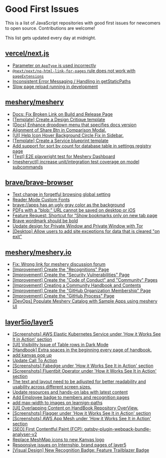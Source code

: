 # Good First Issues

This is a list of JavaScript repositories with good first issues for newcomers to open source. Contributions are welcome!

This list gets updated every day at midnight.

## [vercel/next.js](https://github.com/vercel/next.js)

- [Parameter on `AppType` is used incorrectly](https://github.com/vercel/next.js/issues/42846)
- [`@next/next/no-html-link-for-pages` rule does not work with `pageExtensions`](https://github.com/vercel/next.js/issues/53473)
- [Inconsistent Error Messaging / Handling in getStaticPaths](https://github.com/vercel/next.js/issues/41281)
- [Slow page reload running in development](https://github.com/vercel/next.js/issues/25108)

## [meshery/meshery](https://github.com/meshery/meshery)

- [Docs: Fix Broken Link on Build and Release Page](https://github.com/meshery/meshery/issues/15326)
- [[Template] Create a Design Critique template](https://github.com/meshery/meshery/issues/12502)
- [[Docs] Enhance dropdown menu that specifies docs version](https://github.com/meshery/meshery/issues/9227)
- [Alignment of Share Btn in Comparison Modal.](https://github.com/meshery/meshery/issues/15173)
- [[UI] Help Icon Hover Background Circle Fix in Sidebar.](https://github.com/meshery/meshery/issues/15202)
- [[Template] Create a Service blueprint template ](https://github.com/meshery/meshery/issues/12497)
- [Add support for sort by count for database table in settings registry page](https://github.com/meshery/meshery/issues/13958)
- [[Test] E2E playwright test for Meshery Dashboard](https://github.com/meshery/meshery/issues/14565)
- [[mesheryctl] increase unit/integration test coverage on model subcommands](https://github.com/meshery/meshery/issues/14042)

## [brave/brave-browser](https://github.com/brave/brave-browser)

- [Text change in forgetful browsing global setting](https://github.com/brave/brave-browser/issues/30163)
- [Reader Mode Custom Fonts](https://github.com/brave/brave-browser/issues/47598)
- [brave://apps has an ugly gray color as the background](https://github.com/brave/brave-browser/issues/25736)
- [PDFs with a "blob:" URL cannot be saved on desktop or iOS](https://github.com/brave/brave-browser/issues/46348)
- [Feature Request: Shortcut for “Show bookmarks only on new tab page](https://github.com/brave/brave-browser/issues/47000)
- [Brave wordmark should be bold](https://github.com/brave/brave-browser/issues/41637)
- [Update design for Private Window and Private Window with Tor](https://github.com/brave/brave-browser/issues/44909)
- [[Desktop] Allow users to add site exceptions for data that is cleared "on exit"](https://github.com/brave/brave-browser/issues/10493)

## [meshery/meshery.io](https://github.com/meshery/meshery.io)

- [Fix: Wrong link for meshery discussion forum](https://github.com/meshery/meshery.io/issues/2292)
- [[Improvement] Create the "Recognitions" Page](https://github.com/meshery/meshery.io/issues/2192)
- [[Improvement] Create the "Security Vulnerabilities" Page](https://github.com/meshery/meshery.io/issues/2194)
- [[Improvement] Create the "Code of Conduct" and "Community" Pages](https://github.com/meshery/meshery.io/issues/2186)
- [[Improvement] Creating a Community Handbook and Contents](https://github.com/meshery/meshery.io/issues/2176)
- [[Improvement] Create the "GitHub Organization Membership" Page](https://github.com/meshery/meshery.io/issues/2197)
- [[Improvement] Create the "GitHub Process" Page](https://github.com/meshery/meshery.io/issues/2195)
- [[DevOps] Populate Meshery Catalog with Sample Apps using meshery UI](https://github.com/meshery/meshery.io/issues/1699)

## [layer5io/layer5](https://github.com/layer5io/layer5)

- [[Screenshots] AWS Elastic Kubernetes Service under 'How it Works See It in Action' section](https://github.com/layer5io/layer5/issues/5322)
- [[UI] Visibility Issue of Table rows in Dark Mode](https://github.com/layer5io/layer5/issues/6581)
- [[Handbook] Extra spaces in the beginning every page of handbook.](https://github.com/layer5io/layer5/issues/6312)
- [add kanvas pop up](https://github.com/layer5io/layer5/issues/6444)
- [Update Call To Action](https://github.com/layer5io/layer5/issues/6556)
- [[Screenshots] Fabedge under 'How it Works See It in Action' section](https://github.com/layer5io/layer5/issues/5330)
- [[Screenshots] Fluentbit Operator under 'How it Works See It in Action' section](https://github.com/layer5io/layer5/issues/5333)
- [The text and layout need to be adjusted for better readability and usability across different screen sizes.](https://github.com/layer5io/layer5/issues/5640)
- [Update resources and hands-on labs with latest content](https://github.com/layer5io/layer5/issues/6387)
- [Add Employee badge to members and recognition pages](https://github.com/layer5io/layer5/issues/6277)
- [add max-width to images on learnign-paths](https://github.com/layer5io/layer5/issues/6411)
- [[UI] Overlapping Content on HandBook Repository OverView.](https://github.com/layer5io/layer5/issues/6538)
- [[Screenshots] Flagger under 'How it Works See It in Action' section](https://github.com/layer5io/layer5/issues/5331)
- [[Screenshots] AWS App Mesh under 'How it Works See It in Action' section](https://github.com/layer5io/layer5/issues/4845)
- [[SEO] First Contentful Paint (FCP): gatsby-plugin-webpack-bundle-analyser-v2](https://github.com/layer5io/layer5/issues/6449)
- [Replace MeshMap icons to new Kanvas logo](https://github.com/layer5io/layer5/issues/6032)
- [Responsive issues on Internship, brand pages of layer5 ](https://github.com/layer5io/layer5/issues/5997)
- [[Visual Design] New Recognition Badge: Feature Trailblazer Badge](https://github.com/layer5io/layer5/issues/4808)

